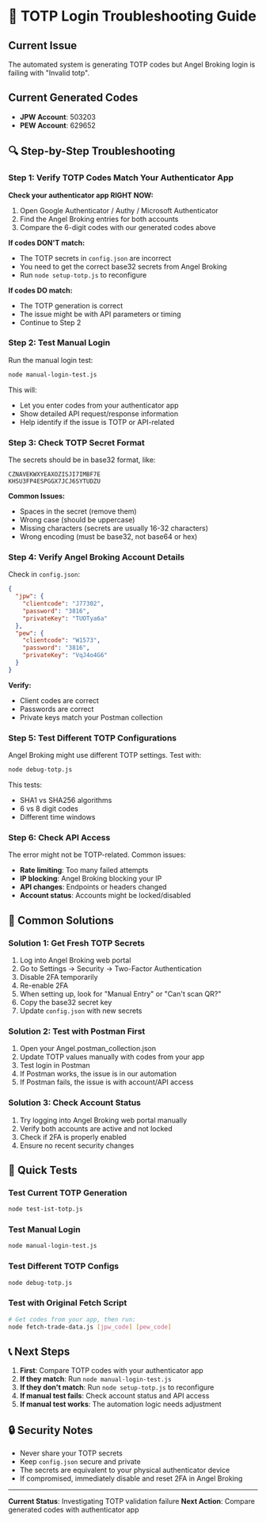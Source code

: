 # 🔧 TOTP Login Troubleshooting Guide

## Current Issue
The automated system is generating TOTP codes but Angel Broking login is failing with "Invalid totp".

## Current Generated Codes
- **JPW Account**: 503203
- **PEW Account**: 629652

## 🔍 Step-by-Step Troubleshooting

### Step 1: Verify TOTP Codes Match Your Authenticator App

**Check your authenticator app RIGHT NOW:**
1. Open Google Authenticator / Authy / Microsoft Authenticator
2. Find the Angel Broking entries for both accounts
3. Compare the 6-digit codes with our generated codes above

**If codes DON'T match:**
- The TOTP secrets in `config.json` are incorrect
- You need to get the correct base32 secrets from Angel Broking
- Run `node setup-totp.js` to reconfigure

**If codes DO match:**
- The TOTP generation is correct
- The issue might be with API parameters or timing
- Continue to Step 2

### Step 2: Test Manual Login

Run the manual login test:
```bash
node manual-login-test.js
```

This will:
- Let you enter codes from your authenticator app
- Show detailed API request/response information
- Help identify if the issue is TOTP or API-related

### Step 3: Check TOTP Secret Format

The secrets should be in base32 format, like:
```
CZNAVEKWXYEAXOZISJI7IMBF7E
KHSU3FP4ESPGGX7JCJ6SYTUDZU
```

**Common Issues:**
- Spaces in the secret (remove them)
- Wrong case (should be uppercase)
- Missing characters (secrets are usually 16-32 characters)
- Wrong encoding (must be base32, not base64 or hex)

### Step 4: Verify Angel Broking Account Details

Check in `config.json`:
```json
{
  "jpw": {
    "clientcode": "J77302",
    "password": "3816",
    "privateKey": "TUOTya6a"
  },
  "pew": {
    "clientcode": "W1573",
    "password": "3816", 
    "privateKey": "VqJ4o4G6"
  }
}
```

**Verify:**
- Client codes are correct
- Passwords are correct
- Private keys match your Postman collection

### Step 5: Test Different TOTP Configurations

Angel Broking might use different TOTP settings. Test with:

```bash
node debug-totp.js
```

This tests:
- SHA1 vs SHA256 algorithms
- 6 vs 8 digit codes
- Different time windows

### Step 6: Check API Access

The error might not be TOTP-related. Common issues:
- **Rate limiting**: Too many failed attempts
- **IP blocking**: Angel Broking blocking your IP
- **API changes**: Endpoints or headers changed
- **Account status**: Accounts might be locked/disabled

## 🚨 Common Solutions

### Solution 1: Get Fresh TOTP Secrets

1. Log into Angel Broking web portal
2. Go to Settings → Security → Two-Factor Authentication
3. Disable 2FA temporarily
4. Re-enable 2FA
5. When setting up, look for "Manual Entry" or "Can't scan QR?"
6. Copy the base32 secret key
7. Update `config.json` with new secrets

### Solution 2: Test with Postman First

1. Open your Angel.postman_collection.json
2. Update TOTP values manually with codes from your app
3. Test login in Postman
4. If Postman works, the issue is in our automation
5. If Postman fails, the issue is with account/API access

### Solution 3: Check Account Status

1. Try logging into Angel Broking web portal manually
2. Verify both accounts are active and not locked
3. Check if 2FA is properly enabled
4. Ensure no recent security changes

## 🧪 Quick Tests

### Test Current TOTP Generation
```bash
node test-ist-totp.js
```

### Test Manual Login
```bash
node manual-login-test.js
```

### Test Different TOTP Configs
```bash
node debug-totp.js
```

### Test with Original Fetch Script
```bash
# Get codes from your app, then run:
node fetch-trade-data.js [jpw_code] [pew_code]
```

## 📞 Next Steps

1. **First**: Compare TOTP codes with your authenticator app
2. **If they match**: Run `node manual-login-test.js`
3. **If they don't match**: Run `node setup-totp.js` to reconfigure
4. **If manual test fails**: Check account status and API access
5. **If manual test works**: The automation logic needs adjustment

## 🔒 Security Notes

- Never share your TOTP secrets
- Keep `config.json` secure and private
- The secrets are equivalent to your physical authenticator device
- If compromised, immediately disable and reset 2FA in Angel Broking

---

**Current Status**: Investigating TOTP validation failure
**Next Action**: Compare generated codes with authenticator app
